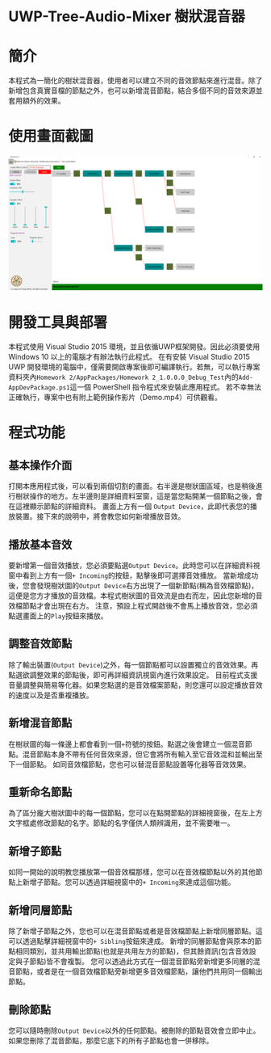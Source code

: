 # UWP-Tree-Audio-Mixer 樹狀混音器

# 簡介
本程式為一簡化的樹狀混音器，使用者可以建立不同的音效節點來進行混音。除了新增包含真實音檔的節點之外，也可以新增混音節點，結合多個不同的音效來源並套用額外的效果。


# 使用畫面截圖
![screenshot](https://raw.githubusercontent.com/lctseng/UWP-Tree-Audio-Mixer/master/screenshot.PNG)

# 開發工具與部署
本程式使用 Visual Studio 2015 環境，並且依循UWP框架開發。因此必須要使用 Windows 10 以上的電腦才有辦法執行此程式。
在有安裝 Visual Studio 2015 UWP 開發環境的電腦中，僅需要開啟專案後即可編譯執行。若無，可以執行專案資料夾內`Homework 2/AppPackages/Homework 2_1.0.0.0_Debug_Test`內的`Add-AppDevPackage.ps1`這一個 PowerShell 指令程式來安裝此應用程式。
若不幸無法正確執行，專案中也有附上範例操作影片（Demo.mp4）可供觀看。

# 程式功能

## 基本操作介面

打開本應用程式後，可以看到兩個切割的畫面。右半邊是樹狀圖區域，也是稍後進行樹狀操作的地方。左半邊則是詳細資料室窗，這是當您點開某一個節點之後，會在這裡顯示節點的詳細資料。
畫面上方有一個 `Output Device`，此即代表您的播放裝置。接下來的說明中，將會教您如何新增播放音效。

## 播放基本音效

要新增第一個音效播放，您必須要點選`Output Device`。此時您可以在詳細資料視窗中看到上方有一個`+ Incoming`的按鈕，點擊後即可選擇音效播放。
當新增成功後，您會發現樹狀圖的`Output Device`右方出現了一個新節點(稱為音效檔節點)，這便是您方才播放的音效檔。本程式樹狀圖的音效流是由右而左，因此您新增的音效檔節點才會出現在右方。
注意，預設上程式開啟後不會馬上播放音效，您必須點選畫面上的`Play`按鈕來播放。


## 調整音效節點

除了輸出裝置(`Output Device`)之外，每一個節點都可以設置獨立的音效效果。再點選欲調整效果的節點後，即可再詳細資訊視窗內進行效果設定。
目前程式支援音量調整與簡易等化器。如果您點選的是音效檔案節點，則您還可以設定播放音效的速度以及是否重複播放。

## 新增混音節點

在樹狀圖的每一條邊上都會看到一個`+`符號的按鈕。點選之後會建立一個混音節點。混音節點本身不帶有任何音效來源，但它會將所有輸入至它音效混和並輸出至下一個節點。
如同音效檔節點，您也可以替混音節點設置等化器等音效效果。

## 重新命名節點

為了區分龐大樹狀圖中的每一個節點，您可以在點開節點的詳細視窗後，在左上方文字框處修改節點的名字。節點的名字僅供人類辨識用，並不需要唯一。

## 新增子節點

如同一開始的說明教您播放第一個音效檔那樣，您可以在音效檔節點以外的其他節點上新增子節點。您可以透過詳細視窗中的`+ Incoming`來達成這個功能。

## 新增同層節點

除了新增子節點之外，您也可以在混音節點或者是音效檔節點上新增同層節點。這可以透過點擊詳細視窗中的`+ Sibling`按鈕來達成。
新增的同層節點會與原本的節點相同類別，並共用輸出節點(也就是共用左方的節點)，但其餘資訊(包含音效設定與子節點)皆不會複製。
您可以透過此方式在一個混音節點旁新增更多同層的混音節點，或者是在一個音效檔節點旁新增更多音效檔節點，讓他們共用同一個輸出節點。

## 刪除節點

您可以隨時刪除`Output Device`以外的任何節點。被刪除的節點音效會立即中止。如果您刪除了混音節點，那麼它底下的所有子節點也會一併移除。
